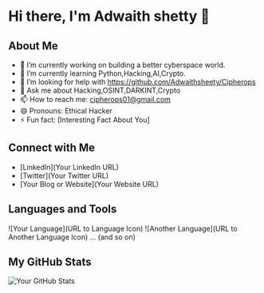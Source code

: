 # Hi there, I'm Adwaith shetty 👋

## About Me
- 🔭 I’m currently working on building a better cyberspace world.
- 🌱 I’m currently learning Python,Hacking,AI,Crypto.
- 🤔 I’m looking for help with https://github.com/Adwaithsheety/Cipherops
- 💬 Ask me about Hacking,OSINT,DARKINT,Crypto
- 📫 How to reach me: cipherops01@gmail.com
- 😄 Pronouns: Ethical Hacker
- ⚡ Fun fact: [Interesting Fact About You]

## Connect with Me
- [LinkedIn](Your LinkedIn URL)
- [Twitter](Your Twitter URL)
- [Your Blog or Website](Your Website URL)

## Languages and Tools
![Your Language](URL to Language Icon)
![Another Language](URL to Another Language Icon)
... (and so on)

## My GitHub Stats
![Your GitHub Stats](https://github-readme-stats.vercel.app/api?username=Adwaithsheety&show_icons=true)
